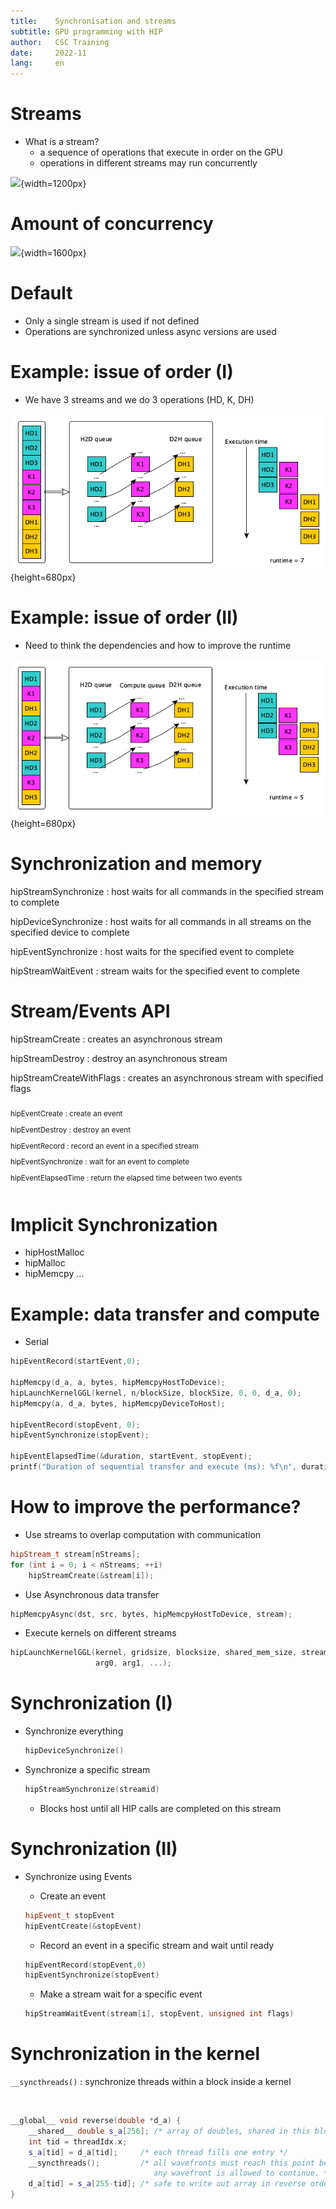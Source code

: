 ```yaml
---
title:    Synchronisation and streams
subtitle: GPU programming with HIP
author:   CSC Training
date:     2022-11
lang:     en
---
```


# Streams

- What is a stream?
    - a sequence of operations that execute in order on the GPU
    - operations in different streams may run concurrently

![](./img/streams.png){width=1200px}


# Amount of concurrency

![](./img/streams2.png){width=1600px}


# Default

- Only a single stream is used if not defined
- Operations are synchronized unless async versions are used


# Example: issue of order (I)

- We have 3 streams and we do 3 operations (HD, K, DH)

![](./img/streams-example-1.png){height=680px}


# Example: issue of order (II)

- Need to think the dependencies and how to improve the runtime

![](./img/streams-example-2.png){height=680px}


# Synchronization and memory

hipStreamSynchronize
  : host waits for all commands in the specified stream to complete

hipDeviceSynchronize
  : host waits for all commands in all streams on the specified device to
    complete

hipEventSynchronize
  : host waits for the specified event to complete

hipStreamWaitEvent
  : stream waits for the specified event to complete


# Stream/Events API

<div class="column">
hipStreamCreate
  : creates an asynchronous stream

hipStreamDestroy
  : destroy an asynchronous stream

hipStreamCreateWithFlags
  : creates an asynchronous stream with specified flags
</div>

<div class="column">
<small>

hipEventCreate
  : create an event

hipEventDestroy
  : destroy an event

hipEventRecord
  : record an event in a specified stream

hipEventSynchronize
  : wait for an event to complete

hipEventElapsedTime
  : return the elapsed time between two events

</small>
</div>


# Implicit Synchronization

- hipHostMalloc
- hipMalloc
- hipMemcpy
...


# Example: data transfer and compute

- Serial

```cpp
hipEventRecord(startEvent,0);

hipMemcpy(d_a, a, bytes, hipMemcpyHostToDevice);
hipLaunchKernelGGL(kernel, n/blockSize, blockSize, 0, 0, d_a, 0);
hipMemcpy(a, d_a, bytes, hipMemcpyDeviceToHost);

hipEventRecord(stopEvent, 0);
hipEventSynchronize(stopEvent);

hipEventElapsedTime(&duration, startEvent, stopEvent);
printf("Duration of sequential transfer and execute (ms): %f\n", duration);
```


# How to improve the performance?

- Use streams to overlap computation with communication
```cpp
hipStream_t stream[nStreams];
for (int i = 0; i < nStreams; ++i)
    hipStreamCreate(&stream[i]);
```

- Use Asynchronous data transfer
```cpp
hipMemcpyAsync(dst, src, bytes, hipMemcpyHostToDevice, stream);
```

- Execute kernels on different streams
```cpp
hipLaunchKernelGGL(kernel, gridsize, blocksize, shared_mem_size, stream,
                   arg0, arg1, ...);
```


# Synchronization (I)

- Synchronize everything
  ```cpp
  hipDeviceSynchronize()
  ```

- Synchronize a specific stream
  ```cpp
  hipStreamSynchronize(streamid)
  ```
    - Blocks host until all HIP calls are completed on this stream


# Synchronization (II)

- Synchronize using Events
    - Create an event
    ```cpp
    hipEvent_t stopEvent
    hipEventCreate(&stopEvent)
    ```

    - Record an event in a specific stream and wait until ready
    ```cpp
    hipEventRecord(stopEvent,0)
    hipEventSynchronize(stopEvent)
    ```

    - Make a stream wait for a specific event
    ```cpp
    hipStreamWaitEvent(stream[i], stopEvent, unsigned int flags)
    ```


# Synchronization in the kernel

`__syncthreads()`
  : synchronize threads within a block inside a kernel

<br>

```cpp
__global__ void reverse(double *d_a) {
    __shared__ double s_a[256]; /* array of doubles, shared in this block */
    int tid = threadIdx.x;
    s_a[tid] = d_a[tid];     /* each thread fills one entry */
    __syncthreads();         /* all wavefronts must reach this point before
                                any wavefront is allowed to continue. */
    d_a[tid] = s_a[255-tid]; /* safe to write out array in reverse order */
}
```
